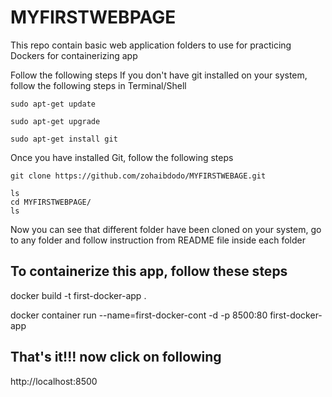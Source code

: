 # MYFIRSTWEBPAGE

This repo contain basic web application folders to use for practicing Dockers for containerizing app

Follow the following steps
If you don't have git installed on your system, follow the following steps in Terminal/Shell
```
sudo apt-get update
```
```
sudo apt-get upgrade
```
```
sudo apt-get install git
```
Once you have installed Git, follow the following steps
```
git clone https://github.com/zohaibdodo/MYFIRSTWEBAGE.git
```
```
ls
cd MYFIRSTWEBPAGE/
ls
```
Now you can see that different folder have been cloned on your system, go to any folder and follow instruction from README file inside each folder

## To containerize this app, follow these steps

docker build -t first-docker-app .

docker container run --name=first-docker-cont -d -p 8500:80 first-docker-app

## That's it!!! now click on following

http://localhost:8500